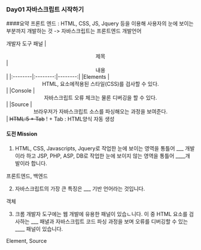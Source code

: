 ### Day01 자바스크립트 시작하기
####요약
프론트 엔드 : HTML, CSS, JS, Jquery 등을 이용해 사용자의 눈에 보이는 부분까지 개발하는 것
-> 자바스크립트는 프론트엔드 개발언어

개발자 도구 패널
|  <center>제목</center> |  <center>내용</center> |
|:--------|:--------:|--------:|
|Elements | <center>HTML, 요소에적용된 스타일(CSS)를 검사할 수 있다. </center> |
|Console | <center>자바스크립트 오류 체크는 물론 디버깅을 할 수 있다. </center> |
|Source | <center>브라우저가 자바스크립트 소스를 파싱해오는 과정을 보여준다. </center> |
~~HTML:5 + Tab~~ ! + Tab : HTML양식 자동 생성

#### 도전 Mission

01. HTML, CSS, Javascripts, Jquery로 작업한 눈에 보이는 영역을 통틀어 ___ 개발이라 하고 JSP, PHP, ASP, DB로 작업한 눈에 보이지 않는 영역을 통틀어 ____개발이라 합니다.

프론트엔드, 백엔드

02. 자바스크립트의 가장 큰 특징은 ___ 기반 언어라는 것입니다.

객체

03. 크롬 개발자 도구에는 웹 개발에 유용한 패널이 있습ㄴ니다. 이 중 HTML 요소를 검사하는 ___ 패녈과 자바스크립트 코드 파싱 과정을 보며 오류를 디버깅할 수 있는 ____ 패널이 있습니다.

Element, Source
